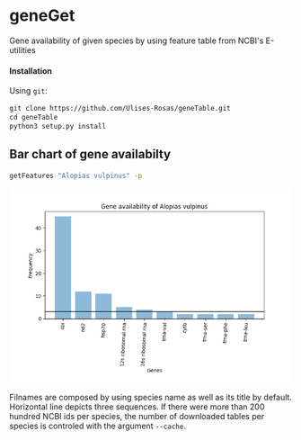 # geneGet
Gene availability of given species by using feature table from NCBI's E-utilities

#### Installation

Using `git`:

```Shell
git clone https://github.com/Ulises-Rosas/geneTable.git
cd geneTable
python3 setup.py install
```

## Bar chart of gene availabilty 

```Bash
getFeatures "Alopias vulpinus" -p
```
![](https://github.com/Ulises-Rosas/geneTable/blob/master/img/Alopias_vulpinus_getFeatures.png)

Filnames are composed by using species name as well as its title by default. Horizontal line depicts three sequences. If there were more than 200 hundred NCBI ids per species, the number of downloaded tables per species is controled with the argument `--cache`.
